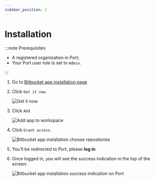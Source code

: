 ```yaml
---
sidebar_position: 2
---
```


# Installation

:::note Prerequisites

- A registered organization in Port;
- Your Port user role is set to `Admin`.

:::

1. Go to [Bitbucket app installation page](https://marketplace.atlassian.com/apps/1229886/port-connector-for-bitbucket?hosting=cloud&tab=overview)

2. Click `Get it now`.

   ![Get it now](../../../../../static/img/integrations/bitbucket-app/BitbucketInstallationPage.png)

3. Click `Add`

   ![Add app to workspace](../../../../../static/img/integrations/bitbucket-app/AddAppToWorkspace.png)

4. Click `Grant access`.

   ![Bitbucket app installation choose repositories](../../../../../static/img/integrations/bitbucket-app/InstallAppRequestAccess.png)

5. You'll be redirected to Port, please **log in**.

6. Once logged in, you will see the success indication in the top of the screen:

   ![Bitbucket app installation success indication on Port](../../../../../static/img/integrations/bitbucket-app/BitbucketInstallationSuccess.png)
